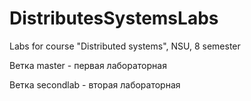 # DistributesSystemsLabs
Labs for course "Distributed systems", NSU, 8 semester

Ветка master - первая лабораторная

Ветка secondlab - вторая лабораторная
